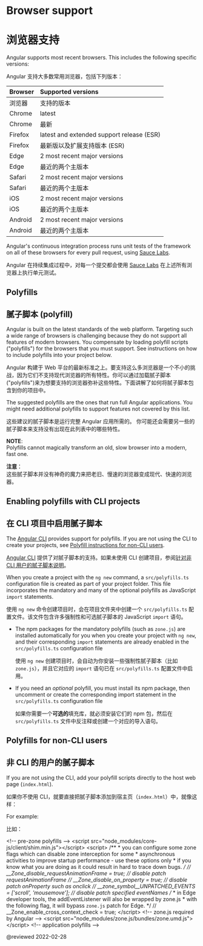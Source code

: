 # Browser support

# 浏览器支持

Angular supports most recent browsers.
This includes the following specific versions:

Angular 支持大多数常用浏览器，包括下列版本：

| Browser | Supported versions |
| :------ | :----------------- |
| 浏览器 | 支持的版本 |
| Chrome | latest |
| Chrome | 最新 |
| Firefox | latest and extended support release (ESR) |
| Firefox | 最新版以及扩展支持版本 (ESR) |
| Edge | 2 most recent major versions |
| Edge | 最近的两个主版本 |
| Safari | 2 most recent major versions |
| Safari | 最近的两个主版本 |
| iOS | 2 most recent major versions |
| iOS | 最近的两个主版本 |
| Android | 2 most recent major versions |
| Android | 最近的两个主版本 |

<div class="alert is-helpful">

Angular's continuous integration process runs unit tests of the framework on all of these browsers for every pull request, using [Sauce Labs](https://saucelabs.com).

Angular 在持续集成过程中，对每一个提交都会使用 [Sauce Labs](https://saucelabs.com) 在上述所有浏览器上执行单元测试。

</div>

## Polyfills

## 腻子脚本 (polyfill)

Angular is built on the latest standards of the web platform.
Targeting such a wide range of browsers is challenging because they do not support all features of modern browsers.
You compensate by loading polyfill scripts ("polyfills") for the browsers that you must support.
See instructions on how to include polyfills into your project below.

Angular 构建于 Web 平台的最新标准之上。要支持这么多浏览器是一个不小的挑战，因为它们不支持现代浏览器的所有特性。你可以通过加载腻子脚本("polyfills")来为想要支持的浏览器弥补这些特性。下面讲解了如何将腻子脚本包含到你的项目中。

<div class="alert is-important">

The suggested polyfills are the ones that run full Angular applications.
You might need additional polyfills to support features not covered by this list.

这些建议的腻子脚本是运行完整 Angular 应用所需的。
你可能还会需要另一些的腻子脚本来支持没有出现在此列表中的哪些特性。

<div class="alert is-helpful">

**NOTE**: <br />
Polyfills cannot magically transform an old, slow browser into a modern, fast one.

**注意**：<br />
这些腻子脚本并没有神奇的魔力来把老旧、慢速的浏览器变成现代、快速的浏览器。

</div>

</div>

## Enabling polyfills with CLI projects

## 在 CLI 项目中启用腻子脚本

The [Angular CLI](cli) provides support for polyfills.
If you are not using the CLI to create your projects, see [Polyfill instructions for non-CLI users](#non-cli).

[Angular CLI](cli) 提供了对腻子脚本的支持。如果未使用 CLI 创建项目，参阅[针对非 CLI 用户的腻子脚本说明](#non-cli)。

When you create a project with the `ng new` command, a `src/polyfills.ts` configuration file is created as part of your project folder.
This file incorporates the mandatory and many of the optional polyfills as JavaScript `import` statements.

使用 `ng new` 命令创建项目时，会在项目文件夹中创建一个 `src/polyfills.ts` 配置文件。该文件包含许多强制性和可选腻子脚本的 JavaScript `import` 语句。

* The npm packages for the mandatory polyfills (such as `zone.js`) are installed automatically for you when you create your project with `ng new`, and their corresponding `import` statements are already enabled in the `src/polyfills.ts` configuration file

  使用 `ng new` 创建项目时，会自动为你安装一些强制性腻子脚本（比如 `zone.js`），并且它对应的 `import` 语句已在 `src/polyfills.ts` 配置文件中启用。

* If you need an *optional* polyfill, you must install its npm package, then uncomment or create the corresponding import statement in the `src/polyfills.ts` configuration file

  如果你需要一个**可选的**填充库，就必须安装它们的 npm 包，然后在 `src/polyfills.ts` 文件中反注释或创建一个对应的导入语句。

<a id="non-cli"></a>

## Polyfills for non-CLI users

## 非 CLI 的用户的腻子脚本

If you are not using the CLI, add your polyfill scripts directly to the host web page (`index.html`).

如果你不使用 CLI，就要直接把腻子脚本添加到宿主页（`index.html`）中，就像这样：

For example:

比如：

<code-example header="src/index.html" language="html">

&lt;!-- pre-zone polyfills --&gt;
&lt;script src="node_modules/core-js/client/shim.min.js"&gt;&lt;/script&gt;
&lt;script>
  /**
   &ast; you can configure some zone flags which can disable zone interception for some
   &ast; asynchronous activities to improve startup performance - use these options only
   &ast; if you know what you are doing as it could result in hard to trace down bugs.
   */
  // &lowbar;&lowbar;Zone_disable_requestAnimationFrame = true; // disable patch requestAnimationFrame
  // &lowbar;&lowbar;Zone_disable_on_property = true; // disable patch onProperty such as onclick
  // &lowbar;&lowbar;zone_symbol__UNPATCHED_EVENTS = ['scroll', 'mousemove']; // disable patch specified eventNames
  /*
   &ast; in Edge developer tools, the addEventListener will also be wrapped by zone.js
   &ast; with the following flag, it will bypass `zone.js` patch for Edge.
   */
  // &lowbar;&lowbar;Zone_enable_cross_context_check = true;
&lt;/script&gt;
&lt;!-- zone.js required by Angular --&gt;
&lt;script src="node_modules/zone.js/bundles/zone.umd.js"&gt;&lt;/script&gt;
&lt;!-- application polyfills --&gt;

</code-example>

<!-- links -->

<!-- external links -->

<!-- end links -->

@reviewed 2022-02-28